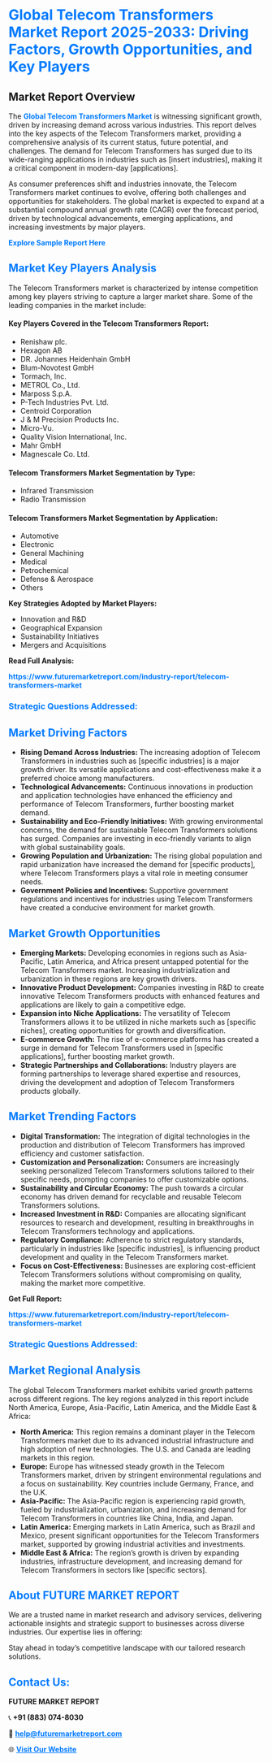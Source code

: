 <h1 style="color: #007BFF;">Global Telecom Transformers Market Report 2025-2033: Driving Factors, Growth Opportunities, and Key Players</h1>

<section id="overview">
<h2>Market Report Overview</h2>
<p>The <a href="https://www.futuremarketreport.com/industry-report/telecom-transformers-market" style="color: #007BFF; text-decoration: none;"><strong>Global Telecom Transformers Market</strong></a> is witnessing significant growth, driven by increasing demand across various industries. This report delves into the key aspects of the Telecom Transformers market, providing a comprehensive analysis of its current status, future potential, and challenges. The demand for Telecom Transformers has surged due to its wide-ranging applications in industries such as [insert industries], making it a critical component in modern-day [applications].</p>
<p>As consumer preferences shift and industries innovate, the Telecom Transformers market continues to evolve, offering both challenges and opportunities for stakeholders. The global market is expected to expand at a substantial compound annual growth rate (CAGR) over the forecast period, driven by technological advancements, emerging applications, and increasing investments by major players.</p>
</section>

<section id="overview">
<p><a href="https://www.futuremarketreport.com/request-sample/reportId=33158" style="color: #007BFF; text-decoration: none;"><strong>Explore Sample Report Here</strong></a></p>
</section>

<section id="key-players">
<h2 style="color: #007BFF;">Market Key Players Analysis</h2>
<p>The Telecom Transformers market is characterized by intense competition among key players striving to capture a larger market share. Some of the leading companies in the market include:</p>
<h4>Key Players Covered in the Telecom Transformers Report:</h4>
<ul><li>Renishaw plc.</li><li>Hexagon AB</li><li>DR. Johannes Heidenhain GmbH</li><li>Blum-Novotest GmbH</li><li>Tormach, Inc.</li><li>METROL Co., Ltd.</li><li>Marposs S.p.A.</li><li>P-Tech Industries Pvt. Ltd.</li><li>Centroid Corporation</li><li>J &amp; M Precision Products Inc.</li><li>Micro-Vu.</li><li>Quality Vision International, Inc.</li><li>Mahr GmbH</li><li>Magnescale Co. Ltd.</li></ul>
<h4>Telecom Transformers Market Segmentation by Type:</h4>
<ul><li>Infrared Transmission</li><li>Radio Transmission</li></ul>

<h4>Telecom Transformers Market Segmentation by Application:</h4>
<ul><li>Automotive</li><li>Electronic</li><li>General Machining</li><li>Medical</li><li>Petrochemical</li><li>Defense &amp; Aerospace</li><li>Others</li></ul>
<p><strong>Key Strategies Adopted by Market Players:</strong></p>
<ul>
<li>Innovation and R&D</li>
<li>Geographical Expansion</li>
<li>Sustainability Initiatives</li>
<li>Mergers and Acquisitions</li>
</ul>
</section>

<section>
<p><strong>Read Full Analysis: </strong></p><a href="https://www.futuremarketreport.com/industry-report/telecom-transformers-market" style="color: #007BFF; text-decoration: none;"><strong>https://www.futuremarketreport.com/industry-report/telecom-transformers-market</strong></a>
<h3 style="color: #007BFF;">Strategic Questions Addressed:</h3>
</section>

<section id="driving-factors">
<h2 style="color: #007BFF;">Market Driving Factors</h2>
<ul>
<li><strong>Rising Demand Across Industries:</strong> The increasing adoption of Telecom Transformers in industries such as [specific industries] is a major growth driver. Its versatile applications and cost-effectiveness make it a preferred choice among manufacturers.</li>
<li><strong>Technological Advancements:</strong> Continuous innovations in production and application technologies have enhanced the efficiency and performance of Telecom Transformers, further boosting market demand.</li>
<li><strong>Sustainability and Eco-Friendly Initiatives:</strong> With growing environmental concerns, the demand for sustainable Telecom Transformers solutions has surged. Companies are investing in eco-friendly variants to align with global sustainability goals.</li>
<li><strong>Growing Population and Urbanization:</strong> The rising global population and rapid urbanization have increased the demand for [specific products], where Telecom Transformers plays a vital role in meeting consumer needs.</li>
<li><strong>Government Policies and Incentives:</strong> Supportive government regulations and incentives for industries using Telecom Transformers have created a conducive environment for market growth.</li>
</ul>
</section>

<section id="growth-opportunities">
<h2 style="color: #007BFF;">Market Growth Opportunities</h2>
<ul>
<li><strong>Emerging Markets:</strong> Developing economies in regions such as Asia-Pacific, Latin America, and Africa present untapped potential for the Telecom Transformers market. Increasing industrialization and urbanization in these regions are key growth drivers.</li>
<li><strong>Innovative Product Development:</strong> Companies investing in R&D to create innovative Telecom Transformers products with enhanced features and applications are likely to gain a competitive edge.</li>
<li><strong>Expansion into Niche Applications:</strong> The versatility of Telecom Transformers allows it to be utilized in niche markets such as [specific niches], creating opportunities for growth and diversification.</li>
<li><strong>E-commerce Growth:</strong> The rise of e-commerce platforms has created a surge in demand for Telecom Transformers used in [specific applications], further boosting market growth.</li>
<li><strong>Strategic Partnerships and Collaborations:</strong> Industry players are forming partnerships to leverage shared expertise and resources, driving the development and adoption of Telecom Transformers products globally.</li>
</ul>
</section>

<section id="trending-factors">
<h2 style="color: #007BFF;">Market Trending Factors</h2>
<ul>
<li><strong>Digital Transformation:</strong> The integration of digital technologies in the production and distribution of Telecom Transformers has improved efficiency and customer satisfaction.</li>
<li><strong>Customization and Personalization:</strong> Consumers are increasingly seeking personalized Telecom Transformers solutions tailored to their specific needs, prompting companies to offer customizable options.</li>
<li><strong>Sustainability and Circular Economy:</strong> The push towards a circular economy has driven demand for recyclable and reusable Telecom Transformers solutions.</li>
<li><strong>Increased Investment in R&D:</strong> Companies are allocating significant resources to research and development, resulting in breakthroughs in Telecom Transformers technology and applications.</li>
<li><strong>Regulatory Compliance:</strong> Adherence to strict regulatory standards, particularly in industries like [specific industries], is influencing product development and quality in the Telecom Transformers market.</li>
<li><strong>Focus on Cost-Effectiveness:</strong> Businesses are exploring cost-efficient Telecom Transformers solutions without compromising on quality, making the market more competitive.</li>
</ul>
</section>

<section>
<p><strong>Get Full Report: </strong></p><a href="https://www.futuremarketreport.com/industry-report/telecom-transformers-market" style="color: #007BFF; text-decoration: none;"><strong>https://www.futuremarketreport.com/industry-report/telecom-transformers-market</strong></a>
<h3 style="color: #007BFF;">Strategic Questions Addressed:</h3>
</section>


<section id="regional-analysis">
<h2 style="color: #007BFF;">Market Regional Analysis</h2>
<p>The global Telecom Transformers market exhibits varied growth patterns across different regions. The key regions analyzed in this report include North America, Europe, Asia-Pacific, Latin America, and the Middle East & Africa:</p>
<ul>
<li><strong>North America:</strong> This region remains a dominant player in the Telecom Transformers market due to its advanced industrial infrastructure and high adoption of new technologies. The U.S. and Canada are leading markets in this region.</li>
<li><strong>Europe:</strong> Europe has witnessed steady growth in the Telecom Transformers market, driven by stringent environmental regulations and a focus on sustainability. Key countries include Germany, France, and the U.K.</li>
<li><strong>Asia-Pacific:</strong> The Asia-Pacific region is experiencing rapid growth, fueled by industrialization, urbanization, and increasing demand for Telecom Transformers in countries like China, India, and Japan.</li>
<li><strong>Latin America:</strong> Emerging markets in Latin America, such as Brazil and Mexico, present significant opportunities for the Telecom Transformers market, supported by growing industrial activities and investments.</li>
<li><strong>Middle East & Africa:</strong> The region’s growth is driven by expanding industries, infrastructure development, and increasing demand for Telecom Transformers in sectors like [specific sectors].</li>
</ul>
</section>

<footer>
<h2 style="color: #007BFF;">About FUTURE MARKET REPORT</h2>
<p>We are a trusted name in market research and advisory services, delivering actionable insights and strategic support to businesses across diverse industries. Our expertise lies in offering:</p>

<p>Stay ahead in today’s competitive landscape with our tailored research solutions.</p>

<h2 style="color: #007BFF;">Contact Us:</h2>
<p><strong>FUTURE MARKET REPORT</strong></p>
<p>📞 <strong>+91 (883) 074-8030</strong></p>
<p>📧 <strong><a href="mailto:help@futuremarketreport.com" style="color: #007BFF;">help@futuremarketreport.com</a></strong></p>
<p>🌐 <strong><a href="https://www.futuremarketreport.com/" style="color: #007BFF;">Visit Our Website</a></strong></p>
</footer>